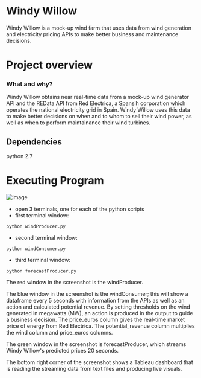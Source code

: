 # Windy Willow
Windy Willow is a mock-up wind farm that uses data from wind generation and electricity pricing APIs to make better business and maintenance decisions. 

# Project overview
### What and why?

Windy Willow obtains near real-time data from a mock-up wind generator API and the REData API from Red Electrica, a Spansih corporation which operates the national electricity grid in Spain. Windy Willow uses this data to make better decisions on when and to whom to sell their wind power, as well as when to perform maintainance their wind turbines. 

## Dependencies 
python 2.7

# Executing Program 

![image](https://user-images.githubusercontent.com/65284472/103562042-ba374500-4eba-11eb-830a-9e19f405f903.png)

* open 3 terminals, one for each of the python scripts
* first terminal window: 
```
python windProducer.py
```
* second terminal window:
```
python windConsumer.py
```
* third terminal window:
```
python forecastProducer.py
```



The red window in the screenshot is the windProducer.

The blue window in the screenshot is the windConsumer; this will show a dataframe every 5 seconds with information from the APIs as well as an action and calculated potential revenue. By setting thresholds on the wind generated in megawatts (MW), an action is produced in the output to guide a business decision. The price_euros column gives the real-time market price of energy from Red Electrica. The potential_revenue column multiplies the wind column and price_euros columns. 

The green window in the screenshot is forecastProducer, which streams Windy Willow's predicted prices 20 seconds.  

The bottom right corner of the screenshot shows a Tableau dashboard that is reading the streaming data from text files and producing live visuals.  



